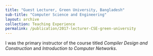 ```yaml
---
title: "Guest Lecturer, Green University, Bangladesh"
sub-title: "Computer Science and Engineering"
layout: archive
collection: Teaching Experience
permalink: /publication/2017-lecturer-CSE-green-university
---
```


I was the primary instructor of the course titled *Compiler Design and Construction* and *Introduction to Computer Networks*.
